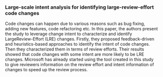 ### Large-scale intent analysis for identifying large-review-effort code changes

Code changes can happen due to various reasons such as bug fixing, adding new features, code refactoring etc. In this paper, the authors present the study to leverage change intent to characterize and identify LargeReview-Effort (LRE) changes. Firstly, they proposed feedback-driven and heuristics-based approaches to identify the intent of code changes. Then they characterized them in terms of review efforts. Their results showed that code changes with some intent are more likely to be LRE changes. Microsoft has already started using the tool created in this study to give reviewers information on the review effort and intent information of changes to speed up the review process.
